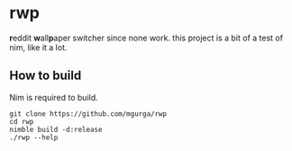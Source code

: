 # rwp
**r**eddit **w**all**p**aper switcher since none work. this project is a bit of a test of nim, like it a lot.

## How to build
Nim is required to build.
```
git clone https://github.com/mgurga/rwp
cd rwp
nimble build -d:release
./rwp --help
```
